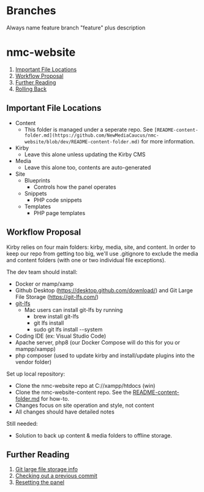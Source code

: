 # Branches

Always name feature branch "feature" plus description

# nmc-website

1. [Important File Locations](#important-file-locations)
2. [Workflow Proposal](#workflow-proposal)
3. [Further Reading](#further-reading)
4. [Rolling Back](#rolling-back)

## Important File Locations

- Content
  - This folder is managed under a seperate repo. See `[README-content-folder.md](https://github.com/NewMediaCaucus/nmc-website/blob/dev/README-content-folder.md)` for more information.
- Kirby
  - Leave this alone unless updating the Kirby CMS
- Media
  - Leave this alone too, contents are auto-generated
- Site
   - Blueprints
     - Controls how the panel operates
   - Snippets
     - PHP code snippets
   - Templates
     - PHP page templates 
 
## Workflow Proposal

Kirby relies on four main folders: kirby, media, site, and content. In order to keep our repo from getting too big, we'll use .gitignore to exclude the media and content folders (with one or two individual file exceptions). 

The dev team should install: 
- Docker or mamp/xamp
- Github Desktop (https://desktop.github.com/download/) and Git Large File Storage (https://git-lfs.com/)
- [git-lfs](https://git-lfs.com/)
  - Mac users can install git-lfs by running
    - brew install git-lfs
    - git lfs install
    - sudo git lfs install --system
- Coding IDE (ex: Visual Studio Code)
- Apache server, php8 (our Docker Compose will do this for you or mampp/xampp)
- php composer (used to update kirby and install/update plugins into the vendor folder)

Set up local repository:
- Clone the nmc-website repo at C://xampp/htdocs (win)
- Clone the nmc-website-content repo. See the [README-content-folder.md](https://github.com/NewMediaCaucus/nmc-website/blob/dev/README-content-folder.md) for how-to.
- Changes focus on site operation and style, not content
- All changes should have detailed notes

Still needed:
- Solution to back up content & media folders to offline storage.

## Further Reading

1. [Git large file storage info](https://docs.github.com/en/repositories/working-with-files/managing-large-files/collaboration-with-git-large-file-storage)
2. [Checking out a previous commit](https://docs.github.com/en/desktop/managing-commits/checking-out-a-commit-in-github-desktop)
3. [Resetting the panel](https://forum.getkirby.com/t/problems-with-panel-access/24815/2)

